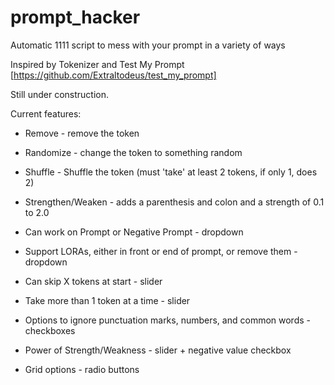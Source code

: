 # prompt_hacker
Automatic 1111 script to mess with your prompt in a variety of ways

Inspired by Tokenizer and Test My Prompt [https://github.com/Extraltodeus/test_my_prompt]

Still under construction.

Current features:
* Remove - remove the token
* Randomize - change the token to something random
* Shuffle - Shuffle the token (must 'take' at least 2 tokens, if only 1, does 2)
* Strengthen/Weaken - adds a parenthesis and colon and a strength of 0.1 to 2.0

* Can work on Prompt or Negative Prompt - dropdown
* Support LORAs, either in front or end of prompt, or remove them - dropdown
* Can skip X tokens at start - slider
* Take more than 1 token at a time - slider
* Options to ignore punctuation marks, numbers, and common words - checkboxes
* Power of Strength/Weakness - slider + negative value checkbox
* Grid options - radio buttons

